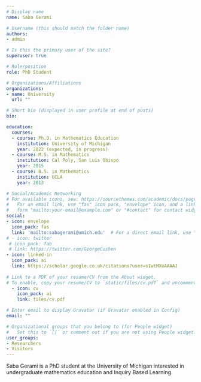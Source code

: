 ```yaml
---
# Display name
name: Saba Gerami

# Username (this should match the folder name)
authors:
- admin

# Is this the primary user of the site?
superuser: true

# Role/position
role: PhD Student

# Organizations/Affiliations
organizations:
- name: University
  url: ""

# Short bio (displayed in user profile at end of posts)
bio: 

education:
  courses:
  - course: Ph.D. in Mathematics Education
    institution: University of Michigan
    year: 2022 (expected, in progress)
  - course: M.S. in Mathematics
    institution: Cal Poly, San Luis Obispo
    year: 2015
  - course: B.S. in Mathematics
    institution: UCLA
    year: 2013

# Social/Academic Networking
# For available icons, see: https://sourcethemes.com/academic/docs/page-builder/#icons
#   For an email link, use "fas" icon pack, "envelope" icon, and a link in the
#   form "mailto:your-email@example.com" or "#contact" for contact widget.
social:
- icon: envelope
  icon_pack: fas
  link: 'mailto:sabagerami@umich.edu'  # For a direct email link, use "mailto:test@example.org".
# - icon: twitter
 # icon_pack: fab
 # link: https://twitter.com/GeorgeCushen
- icon: linked-in
  icon_pack: ai
  link: https://scholar.google.co.uk/citations?user=sIwtMXoAAAAJ
  
# Link to a PDF of your resume/CV from the About widget.
# To enable, copy your resume/CV to `static/files/cv.pdf` and uncomment the lines below.
  - icon: cv
    icon_pack: ai
    link: files/cv.pdf

# Enter email to display Gravatar (if Gravatar enabled in Config)
email: ""

# Organizational groups that you belong to (for People widget)
#   Set this to `[]` or comment out if you are not using People widget.
user_groups:
- Researchers
- Visitors
---
```

Saba Gerami is a PhD student at the University of Michigan interested in undergraduate mathematics education and Inquiry Based Learning.
